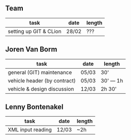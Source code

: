 Team
---
| task | date | length |
|---|---|---|
| setting up GIT & CLion | 28/02 |???|


Joren Van Borm
---
| task | date | length |
|---|---|---|
| general (GIT) maintenance | 05/03 | 30' |
| vehicle header (by contract) | 05/03 | 30' — 1h |
| vehicle & design discussion | 12/03 | 2h 30' |


Lenny Bontenakel
---
| task | date | length |
|---|---|---|
| XML input reading | 12/03 | ~2h |
